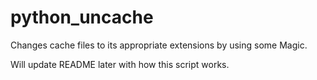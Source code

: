 # python_uncache
Changes cache files to its appropriate extensions by using some Magic.



Will update README later with how this script works.
